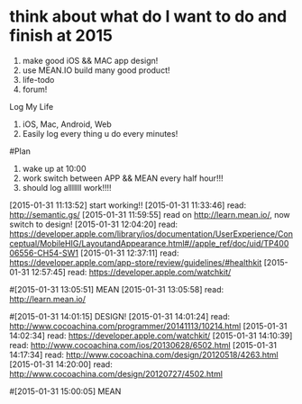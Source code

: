 # think about what do I want to do and finish at 2015
1. make good iOS && MAC app design!
2. use MEAN.IO build many good product!
  1. life-todo
  2. forum!


Log My Life
1. iOS, Mac, Android, Web
2. Easily log every thing u do every minutes!

#Plan
1. wake up at 10:00
2. work switch between APP && MEAN every half hour!!!
3. should log alllllll work!!!!


[2015-01-31 11:13:52] start working!!
[2015-01-31 11:33:46] read: http://semantic.gs/
[2015-01-31 11:59:55] read on http://learn.mean.io/, now switch to design!
[2015-01-31 12:04:20] read: https://developer.apple.com/library/ios/documentation/UserExperience/Conceptual/MobileHIG/LayoutandAppearance.html#//apple_ref/doc/uid/TP40006556-CH54-SW1
[2015-01-31 12:37:11] read: https://developer.apple.com/app-store/review/guidelines/#healthkit
[2015-01-31 12:57:45] read: https://developer.apple.com/watchkit/

#[2015-01-31 13:05:51] MEAN
[2015-01-31 13:05:58] read: http://learn.mean.io/

#[2015-01-31 14:01:15] DESIGN!
[2015-01-31 14:01:24] read: http://www.cocoachina.com/programmer/20141113/10214.html
[2015-01-31 14:02:34] read: https://developer.apple.com/watchkit/
[2015-01-31 14:10:39] read: http://www.cocoachina.com/ios/20130628/6502.html
[2015-01-31 14:17:34] read: http://www.cocoachina.com/design/20120518/4263.html
[2015-01-31 14:20:00] read: http://www.cocoachina.com/design/20120727/4502.html

#[2015-01-31 15:00:05] MEAN

